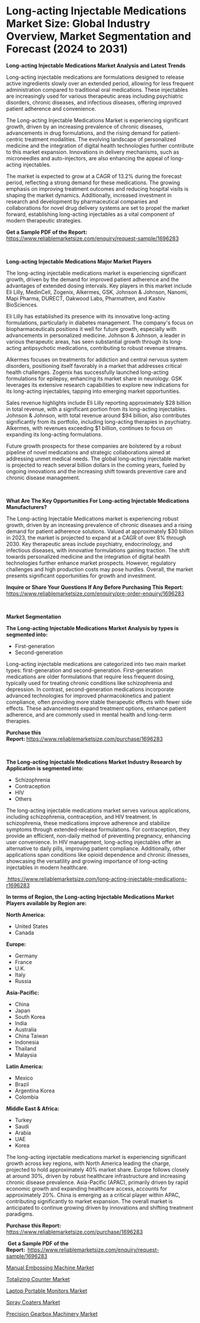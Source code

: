 <p><h1>Long-acting Injectable Medications Market Size: Global Industry Overview, Market Segmentation and Forecast (2024 to 2031)</h1></p><p><strong>Long-acting Injectable Medications Market Analysis and Latest Trends</strong></p>
<p><p>Long-acting injectable medications are formulations designed to release active ingredients slowly over an extended period, allowing for less frequent administration compared to traditional oral medications. These injectables are increasingly used for various therapeutic areas including psychiatric disorders, chronic diseases, and infectious diseases, offering improved patient adherence and convenience.</p><p>The Long-acting Injectable Medications Market is experiencing significant growth, driven by an increasing prevalence of chronic diseases, advancements in drug formulations, and the rising demand for patient-centric treatment modalities. The evolving landscape of personalized medicine and the integration of digital health technologies further contribute to this market expansion. Innovations in delivery mechanisms, such as microneedles and auto-injectors, are also enhancing the appeal of long-acting injectables.</p><p>The market is expected to grow at a CAGR of 13.2% during the forecast period, reflecting a strong demand for these medications. The growing emphasis on improving treatment outcomes and reducing hospital visits is shaping the market dynamics. Additionally, increased investment in research and development by pharmaceutical companies and collaborations for novel drug delivery systems are set to propel the market forward, establishing long-acting injectables as a vital component of modern therapeutic strategies.</p></p>
<p><strong>Get a Sample PDF of the Report:&nbsp;</strong> <a href="https://www.reliablemarketsize.com/enquiry/request-sample/1696283?utm_campaign=1770&utm_medium=2&utm_source=Github&utm_content=ia&utm_term=19102024&utm_id=long-acting-injectable-medications">https://www.reliablemarketsize.com/enquiry/request-sample/1696283</a></p>
<p>&nbsp;</p>
<p><strong>Long-acting Injectable Medications Major Market Players</strong></p>
<p><p>The long-acting injectable medications market is experiencing significant growth, driven by the demand for improved patient adherence and the advantages of extended dosing intervals. Key players in this market include Eli Lilly, MedinCell, Zogenix, Alkermes, GSK, Johnson & Johnson, Nanomi, Mapi Pharma, DURECT, Oakwood Labs, Pharmathen, and Kashiv BioSciences.</p><p>Eli Lilly has established its presence with its innovative long-acting formulations, particularly in diabetes management. The company's focus on biopharmaceuticals positions it well for future growth, especially with advancements in personalized medicine. Johnson & Johnson, a leader in various therapeutic areas, has seen substantial growth through its long-acting antipsychotic medications, contributing to robust revenue streams.</p><p>Alkermes focuses on treatments for addiction and central nervous system disorders, positioning itself favorably in a market that addresses critical health challenges. Zogenix has successfully launched long-acting formulations for epilepsy, enhancing its market share in neurology. GSK leverages its extensive research capabilities to explore new indications for its long-acting injectables, tapping into emerging market opportunities.</p><p>Sales revenue highlights include Eli Lilly reporting approximately $28 billion in total revenue, with a significant portion from its long-acting injectables. Johnson & Johnson, with total revenue around $94 billion, also contributes significantly from its portfolio, including long-acting therapies in psychiatry. Alkermes, with revenues exceeding $1 billion, continues to focus on expanding its long-acting formulations.</p><p>Future growth prospects for these companies are bolstered by a robust pipeline of novel medications and strategic collaborations aimed at addressing unmet medical needs. The global long-acting injectable market is projected to reach several billion dollars in the coming years, fueled by ongoing innovations and the increasing shift towards preventive care and chronic disease management.</p></p>
<p>&nbsp;</p>
<p><strong>What Are The Key Opportunities For Long-acting Injectable Medications Manufacturers?</strong></p>
<p><p>The Long-acting Injectable Medications market is experiencing robust growth, driven by an increasing prevalence of chronic diseases and a rising demand for patient adherence solutions. Valued at approximately $30 billion in 2023, the market is projected to expand at a CAGR of over 8% through 2030. Key therapeutic areas include psychiatry, endocrinology, and infectious diseases, with innovative formulations gaining traction. The shift towards personalized medicine and the integration of digital health technologies further enhance market prospects. However, regulatory challenges and high production costs may pose hurdles. Overall, the market presents significant opportunities for growth and investment.</p></p>
<p><strong>Inquire or Share Your Questions If Any Before Purchasing This Report:</strong> <a href="https://www.reliablemarketsize.com/enquiry/pre-order-enquiry/1696283?utm_campaign=1770&utm_medium=2&utm_source=Github&utm_content=ia&utm_term=19102024&utm_id=long-acting-injectable-medications">https://www.reliablemarketsize.com/enquiry/pre-order-enquiry/1696283</a></p>
<p>&nbsp;</p>
<p><strong>Market Segmentation</strong></p>
<p><strong>The Long-acting Injectable Medications Market Analysis by types is segmented into:</strong></p>
<p><ul><li>First-generation</li><li>Second-generation</li></ul></p>
<p><p>Long-acting injectable medications are categorized into two main market types: first-generation and second-generation. First-generation medications are older formulations that require less frequent dosing, typically used for treating chronic conditions like schizophrenia and depression. In contrast, second-generation medications incorporate advanced technologies for improved pharmacokinetics and patient compliance, often providing more stable therapeutic effects with fewer side effects. These advancements expand treatment options, enhance patient adherence, and are commonly used in mental health and long-term therapies.</p></p>
<p><strong>Purchase this Report:&nbsp;</strong><a href="https://www.reliablemarketsize.com/purchase/1696283?utm_campaign=1770&utm_medium=2&utm_source=Github&utm_content=ia&utm_term=19102024&utm_id=long-acting-injectable-medications">https://www.reliablemarketsize.com/purchase/1696283</a></p>
<p>&nbsp;</p>
<p><strong>The Long-acting Injectable Medications Market Industry Research by Application is segmented into:</strong></p>
<p><ul><li>Schizophrenia</li><li>Contraception</li><li>HIV</li><li>Others</li></ul></p>
<p><p>The long-acting injectable medications market serves various applications, including schizophrenia, contraception, and HIV treatment. In schizophrenia, these medications improve adherence and stabilize symptoms through extended-release formulations. For contraception, they provide an efficient, non-daily method of preventing pregnancy, enhancing user convenience. In HIV management, long-acting injectables offer an alternative to daily pills, improving patient compliance. Additionally, other applications span conditions like opioid dependence and chronic illnesses, showcasing the versatility and growing importance of long-acting injectables in modern healthcare.</p></p>
<p><a href="https://www.reliablemarketsize.com/long-acting-injectable-medications-r1696283?utm_campaign=1770&utm_medium=2&utm_source=Github&utm_content=ia&utm_term=19102024&utm_id=long-acting-injectable-medications">&nbsp;https://www.reliablemarketsize.com/long-acting-injectable-medications-r1696283</a></p>
<p><strong>In terms of Region, the Long-acting Injectable Medications Market Players available by Region are:</strong></p>
<p>
    <p> <strong> North America: </strong>
        <ul>
            <li>United States</li>
            <li>Canada</li>
        </ul>
        </p> 
    <p> <strong> Europe: </strong>
        <ul>
            <li>Germany</li>
            <li>France</li>
            <li>U.K.</li>
            <li>Italy</li>
            <li>Russia</li>
        </ul>
        </p> 
    <p> <strong> Asia-Pacific: </strong>
        <ul>
            <li>China</li>
            <li>Japan</li>
            <li>South Korea</li>
            <li>India</li>
            <li>Australia</li>
            <li>China Taiwan</li>
            <li>Indonesia</li>
            <li>Thailand</li>
            <li>Malaysia</li>
        </ul>
        </p> 
    <p> <strong> Latin America: </strong>
        <ul>
            <li>Mexico</li>
            <li>Brazil</li>
            <li>Argentina Korea</li>
            <li>Colombia</li>
        </ul>
        </p> 
    <p> <strong> Middle East & Africa: </strong>
        <ul>
            <li>Turkey</li>
            <li>Saudi</li>
            <li>Arabia</li>
            <li>UAE</li>
            <li>Korea</li>
        </ul>
    </p>
    </p>
<p><p>The long-acting injectable medications market is experiencing significant growth across key regions, with North America leading the charge, projected to hold approximately 40% market share. Europe follows closely at around 30%, driven by robust healthcare infrastructure and increasing chronic disease prevalence. Asia-Pacific (APAC), primarily driven by rapid economic growth and expanding healthcare access, accounts for approximately 20%. China is emerging as a critical player within APAC, contributing significantly to market expansion. The overall market is anticipated to continue growing driven by innovations and shifting treatment paradigms.</p></p>
<p><strong>Purchase this Report: </strong><a href="https://www.reliablemarketsize.com/purchase/1696283?utm_campaign=1770&utm_medium=2&utm_source=Github&utm_content=ia&utm_term=19102024&utm_id=long-acting-injectable-medications">https://www.reliablemarketsize.com/purchase/1696283</a></p>
<p>&nbsp;<strong>Get a Sample PDF of the Report:&nbsp;&nbsp;</strong><a href="https://www.reliablemarketsize.com/enquiry/request-sample/1696283?utm_campaign=1770&utm_medium=2&utm_source=Github&utm_content=ia&utm_term=19102024&utm_id=long-acting-injectable-medications">https://www.reliablemarketsize.com/enquiry/request-sample/1696283</a></p>
<p><strong></strong></p>
<p><p><a href="https://www.linkedin.com/pulse/manual-embossing-machine-market-evolution-key-trends-glgcc?utm_campaign=1770&utm_medium=2&utm_source=Github&utm_content=ia&utm_term=19102024&utm_id=long-acting-injectable-medications">Manual Embossing Machine Market</a></p><p><a href="https://www.linkedin.com/pulse/analyzing-totalizing-counter-market-dynamics-growth-drivers-forecasted-vbzbc?utm_campaign=1770&utm_medium=2&utm_source=Github&utm_content=ia&utm_term=19102024&utm_id=long-acting-injectable-medications">Totalizing Counter Market</a></p><p><a href="https://www.linkedin.com/pulse/regional-adaptations-global-laptop-portable-monitors-leekc?utm_campaign=1770&utm_medium=2&utm_source=Github&utm_content=ia&utm_term=19102024&utm_id=long-acting-injectable-medications">Laptop Portable Monitors Market</a></p><p><a href="https://www.linkedin.com/pulse/global-spray-coaters-market-landscape-future-trends-strategic-qfupc?utm_campaign=1770&utm_medium=2&utm_source=Github&utm_content=ia&utm_term=19102024&utm_id=long-acting-injectable-medications">Spray Coaters Market</a></p><p><a href="https://www.linkedin.com/pulse/global-precision-gearbox-machinery-market-trends-innovations-tfbxc?utm_campaign=1770&utm_medium=2&utm_source=Github&utm_content=ia&utm_term=19102024&utm_id=long-acting-injectable-medications">Precision Gearbox Machinery Market</a></p></p>